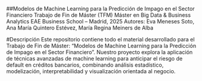 ##Modelos de Machine Learning para la Predicción de Impago en el Sector Financiero
Trabajo de Fin de Máster (TFM)
Máster en Big Data & Business Analytics
EAE Business School – Madrid, 2025
Autores: Eva Meneses Soto, Ana María Quintero Estévez, María Regina Meiners de Alba

#Descripción
Este repositorio contiene todo el material desarrollado para el Trabajo de Fin de Máster:
“Modelos de Machine Learning para la Predicción de Impago en el Sector Financiero”.
Nuestro proyecto explora la aplicación de técnicas avanzadas de machine learning para anticipar el riesgo de default en créditos bancarios, combinando análisis estadístico, modelización, interpretabilidad y visualización orientada al negocio.


